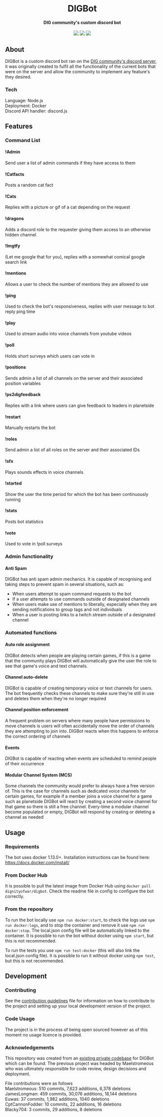 <div align="center">
    <h1>DIGBot</h1>
    <h4>DIG community's custom discord bot</h4>
    <p>
     <a href="https://travis-ci.org/JamesLongman/DIGBot"><img src="https://travis-ci.org/JamesLongman/DIGBot.svg?branch=master"/></a>
     <a class="badge-align" href="https://www.codacy.com/app/JamesLongman/DIGBot?utm_source=github.com&amp;utm_medium=referral&amp;utm_content=JamesLongman/DIGBot&amp;utm_campaign=Badge_Grade"><img src="https://api.codacy.com/project/badge/Grade/c0c02795174c43ce9f3bfddce5c50e6f"/></a>
     <a href="https://david-dm.org/JamesLongman/DIGBot" title="dependencies status"><img src="https://david-dm.org/JamesLongman/DIGBot.svg"/></a>
  </p>
</div>

## About

DIGBot is a custom discord bot ran on the [DIG community's discord server](https://discord.gg/cjQBNpc), it was originally created to fulfil all the functionality of the current bots that were on the server and allow the community to implement any feature's they desired.

### Tech

Language: Node.js  
Deployment: Docker  
Discord API handler: discord.js  

## Features

### Command List
#### !Admin
Send user a list of admin commands if they have access to them

#### !Catfacts
Posts a random cat fact

#### !Cats
Replies with a picture or gif of a cat depending on the request

#### !dragons
Adds a discord role to the requester giving them access to an otherwise hidden channel

#### !lmgtfy
(Let me google that for you), replies with a somewhat comical google search link

#### !mentions
Allows a user to check the number of mentions they are allowed to use

#### !ping
Used to check the bot's responsiveness, replies with user message to bot reply ping time

#### !play
Used to stream audio into voice channels from youtube videos

#### !poll
Holds short surveys which users can vote in

#### !positions
Sends admin a list of all channels on the server and their associated position variables

#### !ps2digfeedback
Replies with a link where users can give feedback to leaders in planetside

#### !restart
Manually restarts the bot

#### !roles
Send admin a list of all roles on the server and their associated IDs

#### !sfx
Plays sounds effects in voice channels

#### !started
Show the user the time period for which the bot has been continuously running

#### !stats
Posts bot statistics

#### !vote
Used to vote in !poll surveys

### Admin functionality

#### Anti Spam
DIGBot has anti spam admin mechanics. It is capable of recognising and taking steps to prevent spam in several situations, such as:
- When users attempt to spam command requests to the bot
- If a user attempts to use commands outside of designated channels
- When users make use of mentions to liberally, especially when they are sending notifications to group tags and not individuals
- When a user is posting links to a twitch stream outside of a designated channel

### Automated functions

#### Auto role assignment
DIGBot detects when people are playing certain games, if this is a game that the community plays DIGBot will automatically give the user the role to see that game's voice and text channels.

#### Channel auto-delete
DIGBot is capable of creating temporary voice or text channels for users. The bot frequently checks these channels to make sure they're still in use and deletes them when they're no longer required

#### Channel position enforcement
A frequent problem on servers where many people have permissions to move channels is users will often accidentally move the order of channels they are attempting to join into. DIGBot reacts when this happens to enforce the correct ordering of channels

#### Events
DIGBot is capable of reacting when events are scheduled to remind people of their occurrence

#### Modular Channel System (MCS)
Some channels the community would prefer to always have a free version of. This is the case for channels such as dedicated voice channels for certain games, for example if a member joins a voice channel for a game such as planetside DIGBot will react by creating a second voice channel for that game so there is still a free channel. Every-time a modular channel become populated or empty, DIGBot will respond by creating or deleting a channel as needed


## Usage

### Requirements

The bot uses docker 1.13.0+. Installation instructions can be found here: https://docs.docker.com/install/

### From Docker Hub

It is possible to pull the latest image from Docker Hub using `docker pull dignityofwar/digbot`. Check the readme file in config to configure the bot correctly.

### From the repository

To run the bot locally use `npm run docker:start`, to check the logs use `npm run docker:logs`, and to stop the container and remove it use `npm run docker:stop`. The local.json config file will be automatically linked to the container. It is possible to run the bot without docker using `npm start`, but this is not recommended.

To run the tests you use `npm run test:docker` (this will also link the local.json config file). It is possible to run it without docker using `npm test`, but this is not recommended.

## Development

### Contributing

See the [contribution guidelines](CONTRIBUTING.md) file for information on how to contribute to the project and setting up your local development version of the project.

### Code Usage

The project is in the process of being open sourced however as of this moment no usage licence is provided.

### Acknowledgements

This repository was created from an [existing private codebase](https://github.com/JamesLongman/DIGBot/releases/tag/0.0.1) for DIGBot which can be found. The previous project was headed by Maelstromeous who was ultimately responsible for code review, design decisions and deployment.

File contributions were as follows  
Maelstromeous: 510 commits,  7,623 additions, 6,378 deletions  
JamesLongman: 459 commits, 30,076 additions, 18,144 deletions  
Euwas: 37 commits, 1,982 additions, 1040 deletions  
CptCannonFodder: 10 commits, 22 additions, 16 deletions  
Blacky704: 3 commits, 29 additions, 8 deletions  
